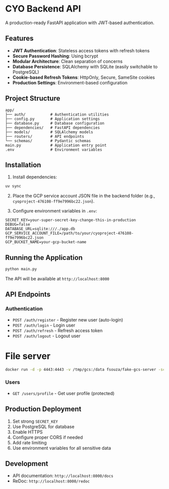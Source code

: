 # CYO Backend API

A production-ready FastAPI application with JWT-based authentication.

## Features

- **JWT Authentication**: Stateless access tokens with refresh tokens
- **Secure Password Hashing**: Using bcrypt
- **Modular Architecture**: Clean separation of concerns
- **Database Persistence**: SQLAlchemy with SQLite (easily switchable to PostgreSQL)
- **Cookie-based Refresh Tokens**: HttpOnly, Secure, SameSite cookies
- **Production Settings**: Environment-based configuration

## Project Structure

```
app/
├── auth/           # Authentication utilities
├── config.py       # Application settings
├── database.py     # Database configuration
├── dependencies/   # FastAPI dependencies
├── models/         # SQLAlchemy models
├── routers/        # API endpoints
└── schemas/        # Pydantic schemas
main.py             # Application entry point
.env                # Environment variables
```

## Installation

1. Install dependencies:
```bash
uv sync
```

2. Place the GCP service account JSON file in the backend folder (e.g., `cyoproject-476108-ff9e7996bc22.json`).

3. Configure environment variables in `.env`:
```env
SECRET_KEY=your-super-secret-key-change-this-in-production
DEBUG=false
DATABASE_URL=sqlite:///./app.db
GCP_SERVICE_ACCOUNT_FILE=/path/to/your/cyoproject-476108-ff9e7996bc22.json
GCP_BUCKET_NAME=your-gcp-bucket-name
```

## Running the Application

```bash
python main.py
```

The API will be available at `http://localhost:8000`

## API Endpoints

### Authentication
- `POST /auth/register` - Register new user (auto-login)
- `POST /auth/login` - Login user
- `POST /auth/refresh` - Refresh access token
- `POST /auth/logout` - Logout user

# File server
```bash
docker run -d -p 4443:4443 -v /tmp/gcs:/data fsouza/fake-gcs-server -scheme http
```
### Users
- `GET /users/profile` - Get user profile (protected)

## Production Deployment

1. Set strong `SECRET_KEY`
2. Use PostgreSQL for database
3. Enable HTTPS
4. Configure proper CORS if needed
5. Add rate limiting
6. Use environment variables for all sensitive data

## Development

- API documentation: `http://localhost:8000/docs`
- ReDoc: `http://localhost:8000/redoc`